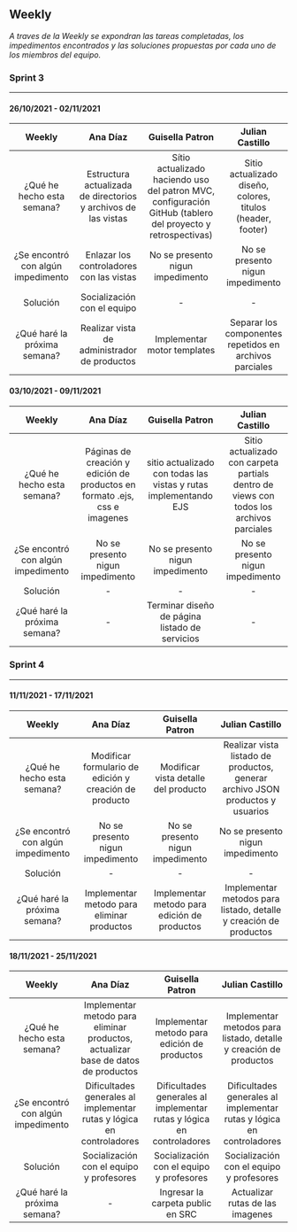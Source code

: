 ## Weekly 

*A traves de la Weekly se expondran las tareas completadas, los impedimentos encontrados y las soluciones propuestas por cada uno de los miembros del equipo.*


### Sprint 3 
------------
####  26/10/2021 - 02/11/2021

|  Weekly | Ana Díaz| Guisella Patron| Julian Castillo|
| :---------------:|:---------------: |:---------------: |:---------------:|
|¿Qué he hecho esta semana?| Estructura actualizada de directorios y archivos de las vistas | Sítio actualizado haciendo uso del patron MVC, configuración GitHub (tablero del proyecto y retrospectivas)|Sitio actualizado diseño, colores, titulos (header, footer)|
|¿Se encontró con algún impedimento| Enlazar los controladores con las vistas |No se presento nigun impedimento |No se presento nigun impedimento |
|Solución| Socialización con el equipo |- |-|
| ¿Qué haré la próxima semana?| Realizar vista de administrador de productos| Implementar motor templates|Separar los componentes repetidos en archivos parciales|

####  03/10/2021 - 09/11/2021

|  Weekly | Ana Díaz| Guisella Patron| Julian Castillo|
| :---------------:|:---------------: |:---------------: |:---------------:|
|¿Qué he hecho esta semana?| Páginas de creación y edición de productos en formato .ejs, css e imagenes | sitio actualizado con todas las vistas y rutas implementando EJS|Sitio actualizado con carpeta partials dentro de views con todos los archivos parciales
|¿Se encontró con algún impedimento| No se presento nigun impedimento |No se presento nigun impedimento |No se presento nigun impedimento |
|Solución| - |- |-|
| ¿Qué haré la próxima semana?| -|Terminar diseño de página listado de servicios|-|

### Sprint 4 
------------

####  11/11/2021 - 17/11/2021

|  Weekly | Ana Díaz| Guisella Patron| Julian Castillo|
| :---------------:|:---------------: |:---------------: |:---------------:|
|¿Qué he hecho esta semana?| Modificar formulario de edición y creación de producto| Modificar vista detalle del producto | Realizar vista listado de productos, generar archivo JSON productos y usuarios|
|¿Se encontró con algún impedimento|No se presento nigun impedimento  |No se presento nigun impedimento |No se presento nigun impedimento |
|Solución| - |- |-|
| ¿Qué haré la próxima semana?| Implementar metodo para eliminar productos |Implementar metodo para edición de productos | Implementar metodos para listado, detalle y creación de productos|

####  18/11/2021 - 25/11/2021

|  Weekly | Ana Díaz| Guisella Patron| Julian Castillo|
| :---------------:|:---------------: |:---------------: |:---------------:|
|¿Qué he hecho esta semana?|Implementar metodo para eliminar productos, actualizar base de datos de productos | Implementar metodo para edición de productos |Implementar metodos para listado, detalle y creación de productos |
|¿Se encontró con algún impedimento|  Dificultades generales al implementar rutas y lógica en controladores|Dificultades generales al implementar rutas y lógica en controladores | Dificultades generales al implementar rutas y lógica en controladores|
|Solución| Socialización con el equipo y profesores |Socialización con el equipo y profesores |Socialización con el equipo y profesores|
| ¿Qué haré la próxima semana?|-| Ingresar la carpeta public en SRC|Actualizar rutas de las imagenes|